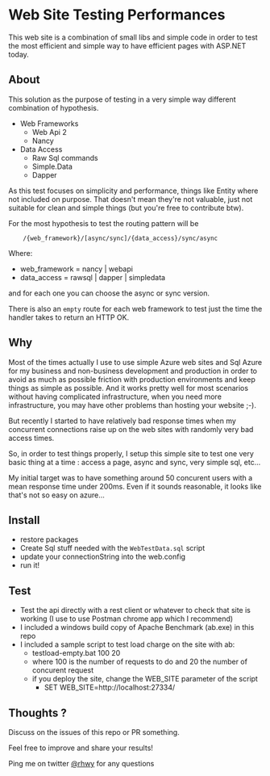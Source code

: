 # Web Site Testing Performances

This web site is a combination of small libs and simple code in order to test the most efficient and simple way to have efficient pages with ASP.NET today.

## About

This solution as the purpose of testing in a very simple
way different combination of hypothesis.

* Web Frameworks
    * Web Api 2
    * Nancy
* Data Access
    * Raw Sql commands
    * Simple.Data
    * Dapper

As this test focuses on simplicity and performance, things like Entity where
not included on purpose. That doesn't mean they're not valuable, just not suitable
for clean and simple things (but you're free to contribute btw).

For the most hypothesis to test the routing pattern will be

		/{web_framework}/[async/sync]/{data_access}/sync/async

Where:

* web_framework = nancy | webapi
* data_access = rawsql | dapper | simpledata

and for each one you can choose the async or sync version.

There is also an `empty` route for each web framework to test just the time the handler takes to return an HTTP OK.

## Why

Most of the times actually I use to use simple Azure web sites and Sql Azure for my business and non-business development and production in order to avoid as much
as possible friction with production environments and keep things as simple as possible. And it works pretty well for most scenarios without having complicated infrastructure,
when you need more infrastructure, you may have other problems than hosting your website ;-).

But recently I started to have relatively bad response times when my concurrent connections raise up on the web sites with randomly very bad access times. 

So, in order to test things properly, I setup this simple site to test one very basic thing at a time : access a page, async and sync, very simple sql, etc...

My initial target was to have something around 50 concurent users with a mean response time under 200ms. Even if it sounds reasonable, it looks like that's not so easy on azure...


## Install

* restore packages
* Create Sql stuff needed with the `WebTestData.sql` script
* update your connectionString into the web.config
* run it!

## Test

* Test the api directly with a rest client or whatever to check that site is working (I use to use Postman chrome app which I recommend)
* I included a windows build copy of Apache Benchmark (ab.exe) in this repo
* I included a sample script to test load charge on the site with ab:
	* testload-empty.bat 100 20
	* where 100 is the number of requests to do and 20 the number of concurent request
	* if you deploy the site, change the WEB_SITE parameter of the script
		* SET WEB_SITE=http://localhost:27334/

## Thoughts ?

Discuss on the issues of this repo or PR something.

Feel free to improve and share your results! 

Ping me on twitter [@rhwy](http://twitter.com/rhwy) for any questions
